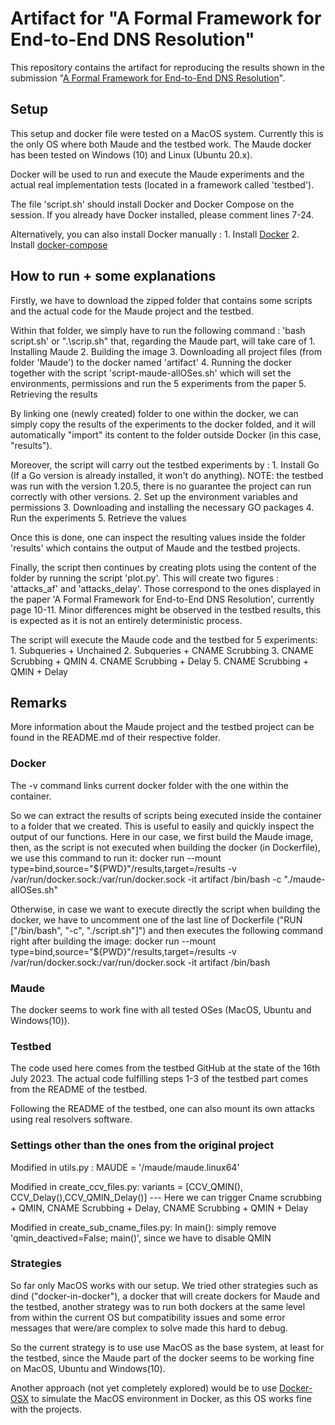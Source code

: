 # Artifact for "A Formal Framework for End-to-End DNS Resolution"

This repository contains the artifact for reproducing the results shown in the submission "[A Formal Framework for End-to-End DNS Resolution](https://github.com/siliunobi/DNS-Maude/blob/main/sigcomm23-paper683-submission.pdf)".

## Setup

This setup and docker file were tested on a MacOS system. Currently this is the only OS where both Maude and the testbed work.
The Maude docker has been tested on Windows (10) and Linux (Ubuntu 20.x).

Docker will be used to run and execute the Maude experiments and the actual real implementation tests (located in a framework called 'testbed').

The file 'script.sh' should install Docker and Docker Compose on the session. If you already have Docker installed, please comment lines 7-24.

Alternatively, you can also install Docker manually :
	1. Install [Docker](https://docs.docker.com/get-docker/)
	2. Install [docker-compose](https://docs.docker.com/compose/install/linux/)
	
	
	
## How to run + some explanations
Firstly, we have to download the zipped folder that contains some scripts and the actual code for the Maude project and the testbed.

Within that folder, we simply have to run the following command : 'bash script.sh' or ".\scrip.sh" that, regarding the Maude part, will take care of 
	1. Installing Maude
	2. Building the image
	3. Downloading all project files (from folder 'Maude') to the docker named 'artifact'
	4. Running the docker together with the script 'script-maude-allOSes.sh' which will set the environments, permissions and run the 5 experiments from the paper
	5. Retrieving the results
	
By linking one (newly created) folder to one within the docker, we can simply copy the results of the experiments to the docker folded, and it will automatically "import" its content to the folder outside Docker (in this case, "results").
	
Moreover, the script will carry out the testbed experiments by :
	1. Install Go (If a Go version is already installed, it won't do anything). NOTE: the testbed was run with the version 1.20.5, there is no guarantee the project can run correctly with other versions.
	2. Set up the environment variables and permissions
	3. Downloading and installing the necessary GO packages 
	4. Run the experiments
	5. Retrieve the values
	
Once this is done, one can inspect the resulting values inside the folder 'results' which contains the output of Maude and the testbed projects.

Finally, the script then continues by creating plots using the content of the folder by running the script 'plot.py'.
This will create two figures : 'attacks_af' and 'attacks_delay'.
Those correspond to the ones displayed in the paper 'A Formal Framework for End-to-End DNS Resolution', currently page 10-11.
Minor differences might be observed in the testbed results, this is expected as it is not an entirely deterministic process.


The script will execute the Maude code and the testbed for 5 experiments: 
	1. Subqueries + Unchained
	2. Subqueries + CNAME Scrubbing
	3. CNAME Scrubbing + QMIN
	4. CNAME Scrubbing + Delay
	5. CNAME Scrubbing + QMIN + Delay



## Remarks
More information about the Maude project and the testbed project can be found in the README.md of their respective folder.

### Docker
The -v command links current docker folder with the one within the container.

So we can extract the results of scripts being executed inside the container to a folder that we created. This is useful to easily and quickly inspect the output of our functions.
Here in our case, we first build the Maude image, then, as the script is not executed when building the docker (in Dockerfile), we use this command to run it:
			docker run --mount type=bind,source="${PWD}"/results,target=/results -v /var/run/docker.sock:/var/run/docker.sock -it artifact /bin/bash -c "./maude-allOSes.sh"
			

Otherwise, in case we want to execute directly the script when building the docker, we have to uncomment one of the last line of Dockerfile ("RUN ["/bin/bash", "-c", "./script.sh"]") and
	then executes the following command right after building the image:
	docker run --mount type=bind,source="${PWD}"/results,target=/results -v /var/run/docker.sock:/var/run/docker.sock -it artifact /bin/bash
	
### Maude
The docker seems to work fine with all tested OSes (MacOS, Ubuntu and Windows(10)).

### Testbed
The code used here comes from the testbed GitHub at the state of the 16th July 2023.
The actual code fulfilling steps 1-3 of the testbed part comes from the README of the testbed.

Following the README of the testbed, one can also mount its own attacks using real resolvers software.


### Settings other than the ones from the original project
Modified in utils.py : 
	MAUDE = '/maude/maude.linux64'

Modified in create_ccv_files.py:
	variants = [CCV_QMIN(), CCV_Delay(),CCV_QMIN_Delay()] 
	--- Here we can trigger Cname scrubbing + QMIN, CNAME Scrubbing + Delay, CNAME Scrubbing + QMIN + Delay

Modified in create_sub_cname_files.py:
	In main(): simply remove 'qmin_deactived=False; main()', since we have to disable QMIN

### Strategies

So far only MacOS works with our setup. We tried other strategies such as dind ("docker-in-docker"), a docker that will create dockers for Maude and the testbed,
another strategy was to run both dockers at the same level from within the current OS but compatibility issues and some error messages that were/are complex to solve made this hard to debug.

So the current strategy is to use use MacOS as the base system, at least for the testbed, since the Maude part of the docker seems to be working fine on MacOS, Ubuntu and Windows(10).

Another approach (not yet completely explored) would be to use [Docker-OSX](https://github.com/sickcodes/Docker-OSX) to simulate the MacOS environment in Docker, as this OS works fine with the projects. 
